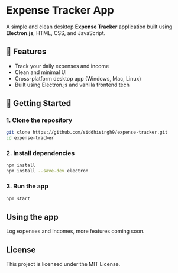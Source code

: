 # Expense Tracker App

A simple and clean desktop **Expense Tracker** application built using **Electron.js**, HTML, CSS, and JavaScript.

## 🧾 Features

- Track your daily expenses and income
- Clean and minimal UI
- Cross-platform desktop app (Windows, Mac, Linux)
- Built using Electron.js and vanilla frontend tech

## 🚀 Getting Started

### 1. Clone the repository
```bash
git clone https://github.com/siddhisingh9/expense-tracker.git
cd expense-tracker
```
### 2. Install dependencies
```bash
npm install
npm install --save-dev electron
```
### 3. Run the app
```bash
npm start
```
## Using the app
Log expenses and incomes, more features coming soon.

## License
This project is licensed under the MIT License.
